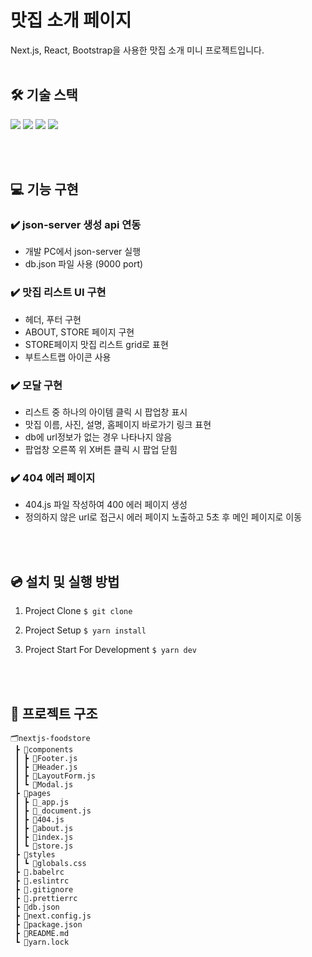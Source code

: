 # 맛집 소개 페이지

Next.js, React, Bootstrap을 사용한 맛집 소개 미니 프로젝트입니다.
<br/><br/>

## 🛠 기술 스택

<img src="https://img.shields.io/badge/Next.js-000000?style=flat-square&logo=Next.js&logoColor=white"/> <img src="https://img.shields.io/badge/REACT-61DAFB?style=flat-square&logo=React&logoColor=white"/> <img src="https://img.shields.io/badge/STYLED--COMPONENTS-DB7093?style=flat-square&logo=STYLED-COMPONENTS&logoColor=white"/> <img src="https://img.shields.io/badge/Bootstrap-7952B3?style=flat-square&logo=Bootstrap&logoColor=white"/>

<br/><br/>

## 💻 기능 구현

### ✔️ json-server 생성 api 연동

- 개발 PC에서 json-server 실행
- db.json 파일 사용 (9000 port)

### ✔️ 맛집 리스트 UI 구현

- 헤더, 푸터 구현
- ABOUT, STORE 페이지 구현
- STORE페이지 맛집 리스트 grid로 표현
- 부트스트랩 아이콘 사용

### ✔️ 모달 구현

- 리스트 중 하나의 아이템 클릭 시 팝업창 표시
- 맛집 이름, 사진, 설명, 홈페이지 바로가기 링크 표현
- db에 url정보가 없는 경우 나타나지 않음
- 팝업창 오른쪽 위 X버튼 클릭 시 팝업 닫힘

### ✔️ 404 에러 페이지

- 404.js 파일 작성하여 400 에러 페이지 생성
- 정의하지 않은 url로 접근시 에러 페이지 노출하고 5초 후 메인 페이지로 이동

<br/><br/>

## 💿 설치 및 실행 방법

1. Project Clone
   `$ git clone`

2. Project Setup
   `$ yarn install`

3. Project Start For Development
   `$ yarn dev`

<br/><br/>

## 📍 프로젝트 구조

```
🗂nextjs-foodstore
 ┣ 📂components
 ┃ ┣ 📄Footer.js
 ┃ ┣ 📄Header.js
 ┃ ┣ 📄LayoutForm.js
 ┃ ┗ 📄Modal.js
 ┣ 📂pages
 ┃ ┣ 📄_app.js
 ┃ ┣ 📄_document.js
 ┃ ┣ 📄404.js
 ┃ ┣ 📄about.js
 ┃ ┣ 📄index.js
 ┃ ┗ 📄store.js
 ┣ 📂styles
 ┃ ┗ 📄globals.css
 ┣ 📄.babelrc
 ┣ 📄.eslintrc
 ┣ 📄.gitignore
 ┣ 📄.prettierrc
 ┣ 📄db.json
 ┣ 📄next.config.js
 ┣ 📄package.json
 ┣ 📄README.md
 ┗ 📄yarn.lock
```
